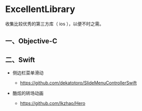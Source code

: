 # ExcellentLibrary
收集比较优秀的第三方库（ ios ），以便不时之需。

## 一、Objective-C


## 二、Swift

- 侧边栏菜单滑动
    - https://github.com/dekatotoro/SlideMenuControllerSwift
    
- 酷炫的转场动画
    - https://github.com/lkzhao/Hero
